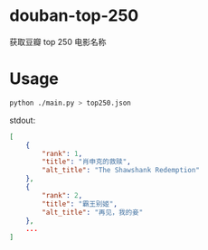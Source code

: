 # douban-top-250
获取豆瓣 top 250 电影名称
# Usage
```sh
python ./main.py > top250.json
```
stdout:
```json
[
    {
        "rank": 1,
        "title": "肖申克的救赎",
        "alt_title": "The Shawshank Redemption"
    },
    {
        "rank": 2,
        "title": "霸王别姬",
        "alt_title": "再见，我的妾"
    },
    ...
]
```
